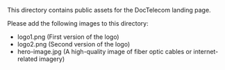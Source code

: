 This directory contains public assets for the DocTelecom landing page.

Please add the following images to this directory:
- logo1.png (First version of the logo)
- logo2.png (Second version of the logo)
- hero-image.jpg (A high-quality image of fiber optic cables or internet-related imagery)
